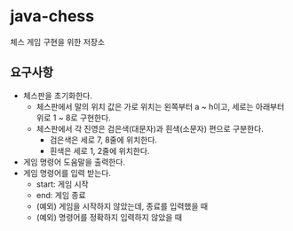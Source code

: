 # java-chess
체스 게임 구현을 위한 저장소

## 요구사항
* 체스판을 초기화한다.
    * 체스판에서 말의 위치 값은 가로 위치는 왼쪽부터 a ~ h이고, 세로는 아래부터 위로 1 ~ 8로 구현한다.
    * 체스판에서 각 진영은 검은색(대문자)과 흰색(소문자) 편으로 구분한다.
        * 검은색은 세로 7, 8줄에 위치한다.
        * 흰색은 세로 1, 2줄에 위치한다.
* 게임 명령어 도움말을 출력한다.
* 게임 명령어를 입력 받는다.
    * start: 게임 시작
    * end: 게임 종료
    * (예외) 게임을 시작하지 않았는데, 종료를 입력했을 때
    * (예외) 명령어를 정확하지 입력하지 않았을 때